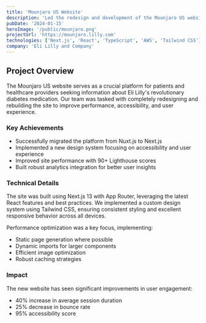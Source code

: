 ```yaml
---
title: 'Mounjaro US Website'
description: 'Led the redesign and development of the Mounjaro US website, improving user experience and performance.'
pubDate: '2024-01-15'
heroImage: '/public/mounjaro.png'
projectUrl: 'https://mounjaro.lilly.com'
technologies: ['Next.js', 'React', 'TypeScript', 'AWS', 'Tailwind CSS']
company: 'Eli Lilly and Company'
---
```


## Project Overview

The Mounjaro US website serves as a crucial platform for patients and healthcare providers seeking information about Eli Lilly's revolutionary diabetes medication. Our team was tasked with completely redesigning and rebuilding the site to improve performance, accessibility, and user experience.

### Key Achievements

- Successfully migrated the platform from Nuxt.js to Next.js
- Implemented a new design system focusing on accessibility and user experience
- Improved site performance with 90+ Lighthouse scores
- Built robust analytics integration for better user insights

### Technical Details

The site was built using Next.js 13 with App Router, leveraging the latest React features and best practices. We implemented a custom design system using Tailwind CSS, ensuring consistent styling and excellent responsive behavior across all devices.

Performance optimization was a key focus, implementing:
- Static page generation where possible
- Dynamic imports for larger components
- Efficient image optimization
- Robust caching strategies

### Impact

The new website has seen significant improvements in user engagement:
- 40% increase in average session duration
- 25% decrease in bounce rate
- 95% accessibility score 